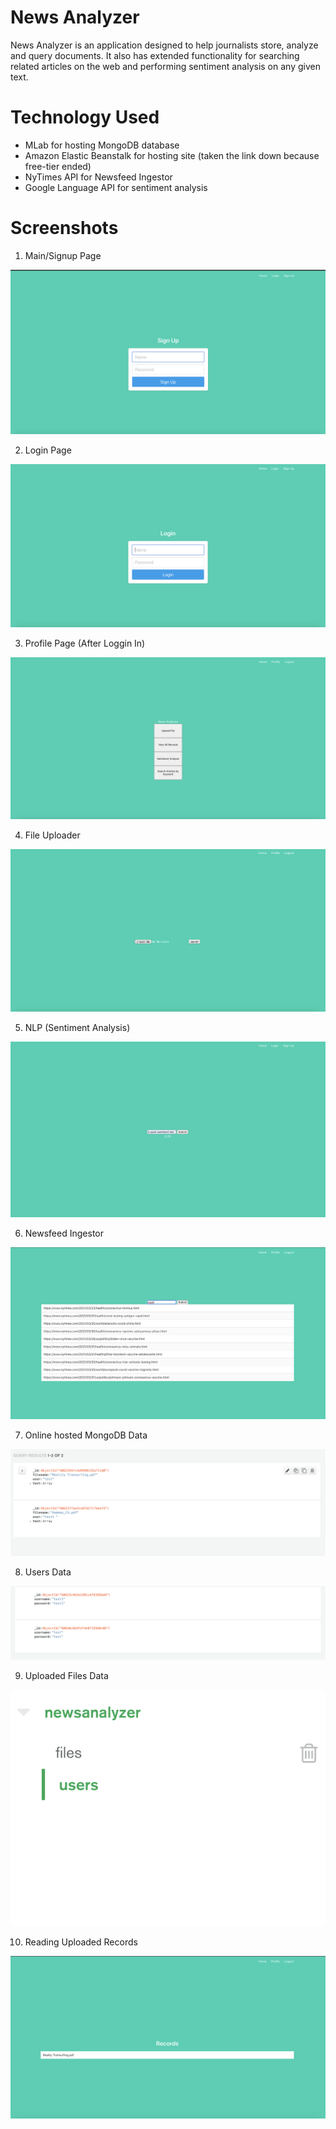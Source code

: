 # News Analyzer

News Analyzer is an application designed to help journalists store, analyze and query documents. It also has extended functionality for searching related articles on the web and performing sentiment analysis on any given text.

# Technology Used

- MLab for hosting MongoDB database
- Amazon Elastic Beanstalk for hosting site (taken the link down because free-tier ended)
- NyTimes API for Newsfeed Ingestor
- Google Language API for sentiment analysis

# Screenshots

1. Main/Signup Page 

![Alt text](./screens/main.png?raw=true "Title")

2. Login Page

![Alt text](./screens/login.png?raw=true "Title")


3. Profile Page (After Loggin In)

![Alt text](./screens/profile.png?raw=true "Title")


4. File Uploader

![Alt text](./screens/fileuploader.png?raw=true "Title")


5. NLP (Sentiment Analysis)

![Alt text](./screens/nlp.png?raw=true "Title")


6. Newsfeed Ingestor

![Alt text](./screens/ingestor.png?raw=true "Title")

7. Online hosted MongoDB Data

![Alt text](./screens/db.png?raw=true "Title")


8. Users Data

![Alt text](./screens/users.png?raw=true "Title")


9. Uploaded Files Data

![Alt text](./screens/files.png?raw=true "Title")


10. Reading Uploaded Records

![Alt text](./screens/read.png?raw=true "Title")
